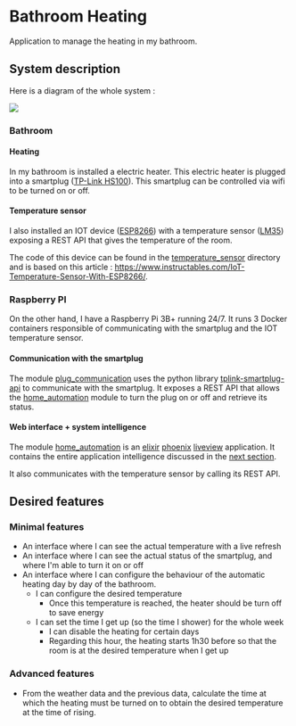 # Bathroom Heating

Application to manage the heating in my bathroom.

## System description

Here is a diagram of the whole system :

![](./images/bathroom_heating_system_schema.svg)

### Bathroom

#### Heating
In my bathroom is installed a electric heater. This electric heater is plugged into a smartplug ([TP-Link HS100](https://www.tp-link.com/fr-be/home-networking/smart-plug/hs100/)).
This smartplug can be controlled via wifi to be turned on or off.

#### Temperature sensor
I also installed an IOT device ([ESP8266](https://www.amazon.fr/AZDelivery-NodeMCU-ESP8266-d%C3%A9veloppement-development/dp/B06Y1ZPNMS/ref=sr_1_1?keywords=arduino+esp8266&qid=1652100283&sr=8-1)) with a temperature sensor ([LM35](https://www.engineersgarage.com/lm35-description-and-working-principal/#:~:text=LM35%20is%20a%20temperature%20sensor,not%20require%20any%20external%20calibration.)) exposing a REST API that gives the temperature of the room.

The code of this device can be found in the [temperature_sensor](./temperature_sensor/) directory and is based on this article : https://www.instructables.com/IoT-Temperature-Sensor-With-ESP8266/.

### Raspberry PI
On the other hand, I have a Raspberry Pi 3B+ running 24/7. It runs 3 Docker containers responsible of communicating with the smartplug and the IOT temperature sensor.

#### Communication with the smartplug
The module [plug_communication](./plug_communication/) uses the python library [tplink-smartplug-api](https://github.com/vrachieru/tplink-smartplug-api) to communicate with the smartplug. It exposes a REST API that allows the [home_automation](./home_automation/) module to turn the plug on or off and retrieve its status.

#### Web interface + system intelligence
The module [home_automation](./home_automation/) is an [elixir](http://elixir-lang.org/) [phoenix](https://www.phoenixframework.org/) [liveview](https://hexdocs.pm/phoenix_live_view/Phoenix.LiveView.html#module-guides) application. It contains the entire application intelligence discussed in the [next section](#desired-features).

It also communicates with the temperature sensor by calling its REST API.

## <a id="desired-features">Desired features</a>

### Minimal features
* An interface where I can see the actual temperature with a live refresh
* An interface where I can see the actual status of the smartplug, and where I'm able to turn it on or off
* An interface where I can configure the behaviour of the automatic heating day by day of the bathroom.
    * I can configure the desired temperature
        * Once this temperature is reached, the heater should be turn off to save energy
    * I can set the time I get up (so the time I shower) for the whole week
        * I can disable the heating for certain days
        * Regarding this hour, the heating starts 1h30 before so that the room is at the desired temperature when I get up

### Advanced features
* From the weather data and the previous data, calculate the time at which the heating must be turned on to obtain the desired temperature at the time of rising.